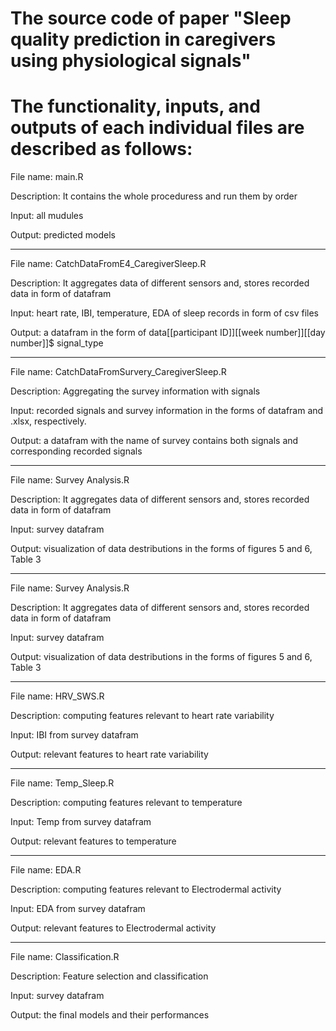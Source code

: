 # The source code of paper "Sleep quality prediction in caregivers using physiological signals"


# The functionality, inputs, and outputs of each individual files are described as follows:



File name: main.R

Description: It contains the whole proceduress and run them by order

Input: all mudules

Output: predicted models

---------------------------------------------------------------------------------------------------------------------------------

File name: CatchDataFromE4_CaregiverSleep.R

Description: It aggregates data of different sensors and, stores recorded data in form of datafram

Input: heart rate, IBI, temperature, EDA of sleep records in form of csv files

Output: a datafram in the form of data[[participant ID]][[week number]][[day number]]$ signal_type

---------------------------------------------------------------------------------------------------------------------------------

File name: CatchDataFromSurvery_CaregiverSleep.R

Description: Aggregating the survey information with signals

Input: recorded signals and survey information in the forms of datafram and .xlsx, respectively.

Output: a datafram with the name of survey contains both signals and corresponding recorded signals

---------------------------------------------------------------------------------------------------------------------------------

File name: Survey Analysis.R

Description: It aggregates data of different sensors and, stores recorded data in form of datafram

Input: survey datafram

Output: visualization of data destributions in the forms of figures 5 and 6, Table 3

---------------------------------------------------------------------------------------------------------------------------------

File name: Survey Analysis.R

Description: It aggregates data of different sensors and, stores recorded data in form of datafram

Input: survey datafram

Output: visualization of data destributions in the forms of figures 5 and 6, Table 3

---------------------------------------------------------------------------------------------------------------------------------

File name: HRV_SWS.R

Description: computing features relevant to heart rate variability

Input: IBI from survey datafram

Output: relevant features to heart rate variability

---------------------------------------------------------------------------------------------------------------------------------

File name: Temp_Sleep.R

Description: computing features relevant to temperature

Input: Temp from survey datafram

Output: relevant features to temperature

---------------------------------------------------------------------------------------------------------------------------------

File name: EDA.R

Description: computing features relevant to Electrodermal activity

Input: EDA from survey datafram

Output: relevant features to Electrodermal activity

---------------------------------------------------------------------------------------------------------------------------------

File name: Classification.R

Description: Feature selection and classification

Input: survey datafram

Output: the final models and their performances
